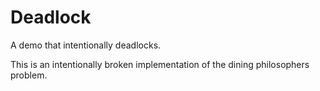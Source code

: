 # Deadlock

A demo that intentionally deadlocks.

This is an intentionally broken implementation of the dining philosophers problem.